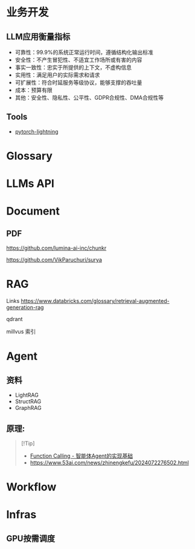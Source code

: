# 业务开发



## LLM应用衡量指标

- 可靠性：99.9%的系统正常运行时间，遵循结构化输出标准
- 安全性：不产生冒犯性、不适宜工作场所或有害的内容
- 事实一致性：忠实于所提供的上下文，不虚构信息
- 实用性：满足用户的实际需求和请求
- 可扩展性：符合时延服务等级协议，能够支撑的吞吐量
- 成本：预算有限
- 其他：安全性、隐私性、公平性、GDPR合规性、DMA合规性等

## Tools

- [pytorch-lightning](https://github.com/Lightning-AI/pytorch-lightning)

# Glossary

# LLMs API



# Document

## PDF

https://github.com/lumina-ai-inc/chunkr

https://github.com/VikParuchuri/surya

# RAG

Links https://www.databricks.com/glossary/retrieval-augmented-generation-rag



qdrant

millvus 索引



# Agent

## 资料

- LightRAG
- StructRAG
- GraphRAG

##  原理:

>  [!Tip]
>
>  - [Function Calling - 智能体Agent的实现基础](https://mp.weixin.qq.com/s/2Z2DnbCXangUpFx2dLfogg)
>  - https://www.53ai.com/news/zhinengkefu/2024072276502.html





# Workflow





# Infras



## GPU按需调度



